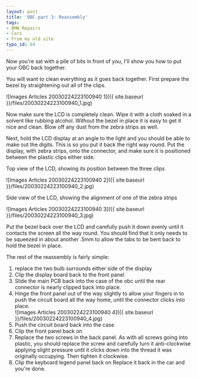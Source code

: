 ```yaml
---
layout: post
title: 'OBC part 3: Reassembly'
tags:
- BMW Repairs
- Cars
- From my old site
typo_id: 64
---
```

Now you're sat with a pile of bits in front of you, I'll show you how to put your OBC back together.
<!-- read more -->
You will want to clean everything as it goes back together. First prepare the bezel by straightening out all of the clips.

![Images Articles 20030224223100940 1]({{ site.baseurl }}/files/20030224223100940_1.jpg)


Now make sure the LCD is completely clean. Wipe it with a cloth soaked in a solvent like rubbing alcohol. Without the bezel in place it is easy to get it nice and clean. Blow off any dust from the zebra strips as well.

Next, hold the LCD display at an angle to the light and you should be able to make out the digits. This is so you put it back the right way round. Put the display, with zebra strips, onto the connector, and make sure it is positioned between the plastic clips either side.

Top view of the LCD, showing its position between the three clips

![Images Articles 20030224223100940 2]({{ site.baseurl }}/files/20030224223100940_2.jpg)

Side view of the LCD, showing the alignment of one of the zebra strips

![Images Articles 20030224223100940 3]({{ site.baseurl }}/files/20030224223100940_3.jpg)


Put the bezel back over the LCD and carefully push it down evenly until it contacts the screen all the way round. You should find that it only needs to be squeezed in about another .5mm to allow the tabs to be bent back to hold the bezel in place.

The rest of the reassembly is fairly simple:

1. replace the two bulb surrounds either side of the display
2. Clip the display board back to the front panel
3. Slide the main PCB back into the case of the obc until the rear connector is nearly clipped back into place.
4. Hinge the front panel out of the way slightly to allow your fingers in to push the circuit board all the way home, until the connector clicks into place.  
![Images Articles 20030224223100940 4]({{ site.baseurl }}/files/20030224223100940_4.jpg)
5. Push the circuit board back into the case
6. Clip the front panel back on
7. Replace the two screws in the back panel. As with all screws going into plastic, you should replace the screw and carefully turn it anti-clockwise applying slight pressure until it clicks down into the thread it was originally occupying. Then tighten it clockwise.
8. Clip the keyboard legend panel back on
Replace it back in the car and you're done.
